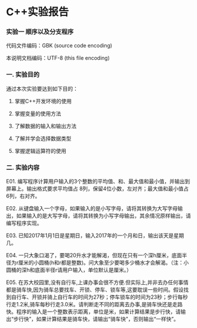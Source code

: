 # C++实验报告

### 实验一 顺序以及分支程序

代码文件编码：GBK (source code encoding)

本说明文档编码：UTF-8 (this file encoding)

### 一.   实验目的

通过本次实验要达到如下目的：

1. 掌握C++开发环境的使用

2. 掌握变量的使用方法

3. 了解数据的输入和输出方法

4. 了解并学会选择数据类型

5. 掌握逻辑运算符的使用

### 二.   实验内容

E01.  编写程序计算用户输入的3个整数的平均值、和、最大值和最小值，并输出到屏幕上。输出格式要求平均值占 8列，保留4位小数，左对齐；最大值和最小值占 6列，右对齐。

E02.  从键盘输入一个字母，如果输入的是小写字母，请将其转换为大写字母输出，如果输入的是大写字母，请将其转换为小写字母输出，其余情况原样输出，请编写程序实现。

E03.  已知2017年1月1日是星期日，输入2017年的一个月和日，输出该天是星期几。

E04.  一只大象口渴了，要喝20升水才能解渴，但现在只有一个深h厘米，底面半径为r厘米的小圆桶(h和r都是整数)。问大象至少要喝多少桶水才会解渴。（注：小圆桶的深h和底面半径r请用户输入，单位默认是厘米。）

E05.  在苏大校园里,没有自行车,上课办事会很不方便.但实际上,并非去办任何事情都是骑车快,因为骑车总要找车、开锁、停车、锁车等,这要耽误一些时间。假设找到自行车、开锁并骑上自行车的时间为27秒；停车锁车的时间为23秒；步行每秒行走1.2米,骑车每秒行走3.0米。请判断走不同的距离去办事,是骑车快还是走路快。程序的输入是一个整数表示距离，单位是米，如果计算结果是步行快，请输出“步行快”，如果计算结果是骑车快，请输出“骑车快”，否则输出“一样快”。